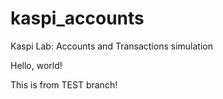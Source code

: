 # kaspi_accounts
Kaspi Lab: Accounts and Transactions simulation

Hello, world!

This is from TEST branch!

